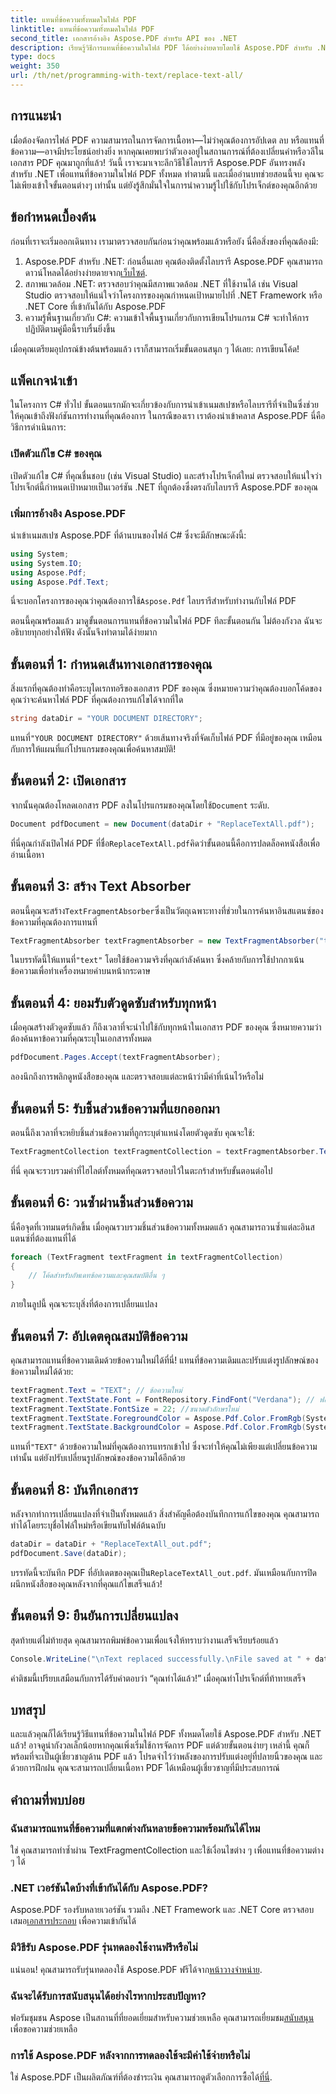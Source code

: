 ```yaml
---
title: แทนที่ข้อความทั้งหมดในไฟล์ PDF
linktitle: แทนที่ข้อความทั้งหมดในไฟล์ PDF
second_title: เอกสารอ้างอิง Aspose.PDF สำหรับ API ของ .NET
description: เรียนรู้วิธีการแทนที่ข้อความในไฟล์ PDF ได้อย่างง่ายดายโดยใช้ Aspose.PDF สำหรับ .NET พร้อมคู่มือฉบับสมบูรณ์พร้อมตัวอย่างโค้ด
type: docs
weight: 350
url: /th/net/programming-with-text/replace-text-all/
---
```

## การแนะนำ

เมื่อต้องจัดการไฟล์ PDF ความสามารถในการจัดการเนื้อหา—ไม่ว่าคุณต้องการอัปเดต ลบ หรือแทนที่ข้อความ—อาจมีประโยชน์อย่างยิ่ง หากคุณเคยพบว่าตัวเองอยู่ในสถานการณ์ที่ต้องเปลี่ยนคำหรือวลีในเอกสาร PDF คุณมาถูกที่แล้ว! วันนี้ เราจะมาเจาะลึกวิธีใช้ไลบรารี Aspose.PDF อันทรงพลังสำหรับ .NET เพื่อแทนที่ข้อความในไฟล์ PDF ทั้งหมด ทำตามนี้ และเมื่ออ่านบทช่วยสอนนี้จบ คุณจะไม่เพียงเข้าใจขั้นตอนต่างๆ เท่านั้น แต่ยังรู้สึกมั่นใจในการนำความรู้ไปใช้กับโปรเจ็กต์ของคุณอีกด้วย

## ข้อกำหนดเบื้องต้น

ก่อนที่เราจะเริ่มออกเดินทาง เรามาตรวจสอบกันก่อนว่าคุณพร้อมแล้วหรือยัง นี่คือสิ่งของที่คุณต้องมี:

1.  Aspose.PDF สำหรับ .NET: ก่อนอื่นเลย คุณต้องติดตั้งไลบรารี Aspose.PDF คุณสามารถดาวน์โหลดได้อย่างง่ายดายจาก[เว็บไซต์](https://releases.aspose.com/pdf/net/).
2. สภาพแวดล้อม .NET: ตรวจสอบว่าคุณมีสภาพแวดล้อม .NET ที่ใช้งานได้ เช่น Visual Studio ตรวจสอบให้แน่ใจว่าโครงการของคุณกำหนดเป้าหมายไปที่ .NET Framework หรือ .NET Core ที่เข้ากันได้กับ Aspose.PDF
3. ความรู้พื้นฐานเกี่ยวกับ C#: ความเข้าใจพื้นฐานเกี่ยวกับการเขียนโปรแกรม C# จะทำให้การปฏิบัติตามคู่มือนี้ราบรื่นยิ่งขึ้น

เมื่อคุณเตรียมอุปกรณ์ข้างต้นพร้อมแล้ว เราก็สามารถเริ่มขั้นตอนสนุก ๆ ได้เลย: การเขียนโค้ด!

## แพ็คเกจนำเข้า

ในโครงการ C# ทั่วไป ขั้นตอนแรกมักจะเกี่ยวข้องกับการนำเข้าเนมสเปซหรือไลบรารีที่จำเป็นซึ่งช่วยให้คุณเข้าถึงฟังก์ชันการทำงานที่คุณต้องการ ในกรณีของเรา เราต้องนำเข้าคลาส Aspose.PDF นี่คือวิธีการดำเนินการ:

### เปิดตัวแก้ไข C# ของคุณ

เปิดตัวแก้ไข C# ที่คุณชื่นชอบ (เช่น Visual Studio) และสร้างโปรเจ็กต์ใหม่ ตรวจสอบให้แน่ใจว่าโปรเจ็กต์นี้กำหนดเป้าหมายเป็นเวอร์ชัน .NET ที่ถูกต้องซึ่งตรงกับไลบรารี Aspose.PDF ของคุณ

### เพิ่มการอ้างอิง Aspose.PDF

นำเข้าเนมสเปซ Aspose.PDF ที่ด้านบนของไฟล์ C# ซึ่งจะมีลักษณะดังนี้:

```csharp
using System;
using System.IO;
using Aspose.Pdf;
using Aspose.Pdf.Text;
```

 นี่จะบอกโครงการของคุณว่าคุณต้องการใช้`Aspose.Pdf` ไลบรารีสำหรับทำงานกับไฟล์ PDF

ตอนนี้คุณพร้อมแล้ว มาดูขั้นตอนการแทนที่ข้อความในไฟล์ PDF ทีละขั้นตอนกัน ไม่ต้องกังวล ฉันจะอธิบายทุกอย่างให้ฟัง ดังนั้นจึงทำตามได้ง่ายมาก

## ขั้นตอนที่ 1: กำหนดเส้นทางเอกสารของคุณ

สิ่งแรกที่คุณต้องทำคือระบุไดเรกทอรีของเอกสาร PDF ของคุณ ซึ่งหมายความว่าคุณต้องบอกโค้ดของคุณว่าจะค้นหาไฟล์ PDF ที่คุณต้องการแก้ไขได้จากที่ใด 

```csharp
string dataDir = "YOUR DOCUMENT DIRECTORY";
```

 แทนที่`"YOUR DOCUMENT DIRECTORY"` ด้วยเส้นทางจริงที่จัดเก็บไฟล์ PDF ที่มีอยู่ของคุณ เหมือนกับการให้แผนที่แก่โปรแกรมของคุณเพื่อค้นหาสมบัติ!

## ขั้นตอนที่ 2: เปิดเอกสาร

 จากนั้นคุณต้องโหลดเอกสาร PDF ลงในโปรแกรมของคุณโดยใช้`Document` ระดับ.

```csharp
Document pdfDocument = new Document(dataDir + "ReplaceTextAll.pdf");
```

 ที่นี่คุณกำลังเปิดไฟล์ PDF ที่ชื่อ`ReplaceTextAll.pdf`คิดว่าขั้นตอนนี้คือการปลดล็อคหนังสือเพื่ออ่านเนื้อหา

## ขั้นตอนที่ 3: สร้าง Text Absorber

 ตอนนี้คุณจะสร้าง`TextFragmentAbsorber`ซึ่งเป็นวัตถุเฉพาะทางที่ช่วยในการค้นหาอินสแตนซ์ของข้อความที่คุณต้องการแทนที่ 

```csharp
TextFragmentAbsorber textFragmentAbsorber = new TextFragmentAbsorber("text");
```

 ในบรรทัดนี้ให้แทนที่`"text"` โดยใช้ข้อความจริงที่คุณกำลังค้นหา ซึ่งคล้ายกับการใช้ปากกาเน้นข้อความเพื่อทำเครื่องหมายคำบนหน้ากระดาษ

## ขั้นตอนที่ 4: ยอมรับตัวดูดซับสำหรับทุกหน้า

เมื่อคุณสร้างตัวดูดซับแล้ว ก็ถึงเวลาที่จะนำไปใช้กับทุกหน้าในเอกสาร PDF ของคุณ ซึ่งหมายความว่าต้องค้นหาข้อความที่คุณระบุในเอกสารทั้งหมด

```csharp
pdfDocument.Pages.Accept(textFragmentAbsorber);
```

ลองนึกถึงการพลิกดูหนังสือของคุณ และตรวจสอบแต่ละหน้าว่ามีคำที่เน้นไว้หรือไม่

## ขั้นตอนที่ 5: รับชิ้นส่วนข้อความที่แยกออกมา

ตอนนี้ถึงเวลาที่จะหยิบชิ้นส่วนข้อความที่ถูกระบุตำแหน่งโดยตัวดูดซับ คุณจะใช้:

```csharp
TextFragmentCollection textFragmentCollection = textFragmentAbsorber.TextFragments;
```

ที่นี่ คุณจะรวบรวมคำที่ไฮไลต์ทั้งหมดที่คุณตรวจสอบไว้ในตะกร้าสำหรับขั้นตอนต่อไป

## ขั้นตอนที่ 6: วนซ้ำผ่านชิ้นส่วนข้อความ

นี่คือจุดที่เวทมนตร์เกิดขึ้น เมื่อคุณรวบรวมชิ้นส่วนข้อความทั้งหมดแล้ว คุณสามารถวนซ้ำแต่ละอินสแตนซ์ที่ต้องแทนที่ได้ 

```csharp
foreach (TextFragment textFragment in textFragmentCollection)
{
    // โค้ดสำหรับอัพเดทข้อความและคุณสมบัติอื่น ๆ
}
```

ภายในลูปนี้ คุณจะระบุสิ่งที่ต้องการเปลี่ยนแปลง

## ขั้นตอนที่ 7: อัปเดตคุณสมบัติข้อความ

คุณสามารถแทนที่ข้อความเดิมด้วยข้อความใหม่ได้ที่นี่! แทนที่ข้อความเดิมและปรับแต่งรูปลักษณ์ของข้อความใหม่ได้ด้วย:

```csharp
textFragment.Text = "TEXT"; // ข้อความใหม่
textFragment.TextState.Font = FontRepository.FindFont("Verdana"); // ฟอนต์ใหม่
textFragment.TextState.FontSize = 22; //ขนาดตัวอักษรใหม่
textFragment.TextState.ForegroundColor = Aspose.Pdf.Color.FromRgb(System.Drawing.Color.Blue); // สีข้อความ
textFragment.TextState.BackgroundColor = Aspose.Pdf.Color.FromRgb(System.Drawing.Color.Green); // สีพื้นหลัง
```

 แทนที่`"TEXT"` ด้วยข้อความใหม่ที่คุณต้องการแทรกเข้าไป ซึ่งจะทำให้คุณไม่เพียงแต่เปลี่ยนข้อความเท่านั้น แต่ยังปรับเปลี่ยนรูปลักษณ์ของข้อความได้อีกด้วย

## ขั้นตอนที่ 8: บันทึกเอกสาร

หลังจากทำการเปลี่ยนแปลงที่จำเป็นทั้งหมดแล้ว สิ่งสำคัญคือต้องบันทึกการแก้ไขของคุณ คุณสามารถทำได้โดยระบุชื่อไฟล์ใหม่หรือเขียนทับไฟล์ต้นฉบับ 

```csharp
dataDir = dataDir + "ReplaceTextAll_out.pdf";
pdfDocument.Save(dataDir);
```

 บรรทัดนี้จะบันทึก PDF ที่อัปเดตของคุณเป็น`ReplaceTextAll_out.pdf`. มันเหมือนกับการปิดผนึกหนังสือของคุณหลังจากที่คุณแก้ไขเสร็จแล้ว!

## ขั้นตอนที่ 9: ยืนยันการเปลี่ยนแปลง

สุดท้ายแต่ไม่ท้ายสุด คุณสามารถพิมพ์ข้อความเพื่อแจ้งให้ทราบว่างานเสร็จเรียบร้อยแล้ว 

```csharp
Console.WriteLine("\nText replaced successfully.\nFile saved at " + dataDir);
```

คำติชมนี้เปรียบเสมือนกับการได้รับคำตอบว่า “คุณทำได้แล้ว!” เมื่อคุณทำโปรเจ็กต์ที่ท้าทายเสร็จ

## บทสรุป

และแล้วคุณก็ได้เรียนรู้วิธีแทนที่ข้อความในไฟล์ PDF ทั้งหมดโดยใช้ Aspose.PDF สำหรับ .NET แล้ว! อาจดูน่ากังวลเล็กน้อยหากคุณเพิ่งเริ่มใช้การจัดการ PDF แต่ด้วยขั้นตอนง่ายๆ เหล่านี้ คุณก็พร้อมที่จะเป็นผู้เชี่ยวชาญด้าน PDF แล้ว โปรดจำไว้ว่าพลังของการปรับแต่งอยู่ที่ปลายนิ้วของคุณ และด้วยการฝึกฝน คุณจะสามารถเปลี่ยนเนื้อหา PDF ได้เหมือนผู้เชี่ยวชาญที่มีประสบการณ์

## คำถามที่พบบ่อย

### ฉันสามารถแทนที่ข้อความที่แตกต่างกันหลายข้อความพร้อมกันได้ไหม
ใช่ คุณสามารถทำซ้ำผ่าน TextFragmentCollection และใช้เงื่อนไขต่าง ๆ เพื่อแทนที่ข้อความต่าง ๆ ได้

### .NET เวอร์ชันใดบ้างที่เข้ากันได้กับ Aspose.PDF?
 Aspose.PDF รองรับหลายเวอร์ชัน รวมถึง .NET Framework และ .NET Core ตรวจสอบเสมอ[เอกสารประกอบ](https://reference.aspose.com/pdf/net/) เพื่อความเข้ากันได้

### มีวิธีรับ Aspose.PDF รุ่นทดลองใช้งานฟรีหรือไม่
 แน่นอน! คุณสามารถรับรุ่นทดลองใช้ Aspose.PDF ฟรีได้จาก[หน้าวางจำหน่าย](https://releases.aspose.com/).

### ฉันจะได้รับการสนับสนุนได้อย่างไรหากประสบปัญหา?
 ฟอรัมชุมชน Aspose เป็นสถานที่ที่ยอดเยี่ยมสำหรับความช่วยเหลือ คุณสามารถเยี่ยมชม[สนับสนุน](https://forum.aspose.com/c/pdf/10) เพื่อขอความช่วยเหลือ

### การใช้ Aspose.PDF หลังจากการทดลองใช้จะมีค่าใช้จ่ายหรือไม่
 ใช่ Aspose.PDF เป็นผลิตภัณฑ์ที่ต้องชำระเงิน คุณสามารถดูตัวเลือกการซื้อได้[ที่นี่](https://purchase.aspose.com/buy).